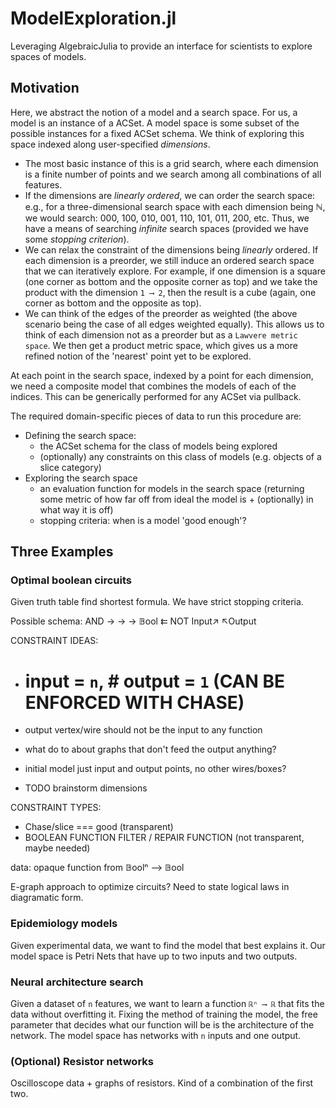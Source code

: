 # ModelExploration.jl
Leveraging AlgebraicJulia to provide an interface for scientists to explore spaces of models.

## Motivation

Here, we abstract the notion of a model and a search space. For us, a model is an instance of a ACSet. A model space is some subset of the possible instances for a fixed ACSet schema. We think of exploring this space indexed along user-specified *dimensions*.
- The most basic instance of this is a grid search, where each dimension is a finite number of points and we search among all combinations of all features.
- If the dimensions are *linearly ordered*, we can order the search space: e.g., for a three-dimensional search space with each dimension being ℕ, we would search: 000, 100, 010, 001, 110, 101, 011, 200, etc. Thus, we have a means of searching *infinite* search spaces (provided we have some *stopping criterion*).
- We can relax the constraint of the dimensions being *linearly* ordered. If each dimension is a preorder, we still induce an ordered search space that we can iteratively explore. For example, if one dimension is a square (one corner as bottom and the opposite corner as top) and we take the product with the dimension `1 ⟶ 2`, then the result is a cube (again, one corner as bottom and the opposite as top).
- We can think of the edges of the preorder as weighted (the above scenario being the case of all edges weighted equally). This allows us to think of each dimension not as a preorder but as a `Lawvere metric space`. We then get a product metric space, which gives us a more refined notion of the 'nearest' point yet to be explored.

At each point in the search space, indexed by a point for each dimension, we need a composite model that combines the models of each of the indices. This can be generically performed for any ACSet via pullback.

The required domain-specific pieces of data to run this procedure are:
- Defining the search space:
    - the ACSet schema for the class of models being explored
    - (optionally) any constraints on this class of models (e.g. objects of a slice category)
- Exploring the search space
    - an evaluation function for models in the search space (returning some metric of how far off from ideal the model is + (optionally) in what way it is off)
    - stopping criteria: when is a model 'good enough'?

## Three Examples

### Optimal boolean circuits
Given truth table find shortest formula. We have strict stopping criteria.

Possible schema:
AND -> -> -> 𝔹ool ⇇ NOT
        Input↗  ↖Output

CONSTRAINT IDEAS:
- # input = `n`, # output = `1`  (CAN BE ENFORCED WITH CHASE)
- output vertex/wire should not be the input to any function
- what do to about graphs that don't feed the output anything?

- initial model just input and output points, no other wires/boxes?
- TODO brainstorm dimensions

CONSTRAINT TYPES:
- Chase/slice === good (transparent)
- BOOLEAN FUNCTION FILTER / REPAIR FUNCTION (not transparent, maybe needed)

data: opaque function from 𝔹oolⁿ ⟶ 𝔹ool

E-graph approach to optimize circuits? Need to state logical laws in diagramatic form.

### Epidemiology models
Given experimental data, we want to find the model that best explains it.
Our model space is Petri Nets that have up to two inputs and two outputs.




### Neural architecture search
Given a dataset of `n` features, we want to learn a function `ℝⁿ ⟶ ℝ` that fits the data without overfitting it. Fixing the method of training the model, the free parameter that decides what our function will be is the architecture of the network. The model space has networks with `n` inputs and one output.


### (Optional) Resistor networks
Oscilloscope data + graphs of resistors. Kind of a combination of the first two.
